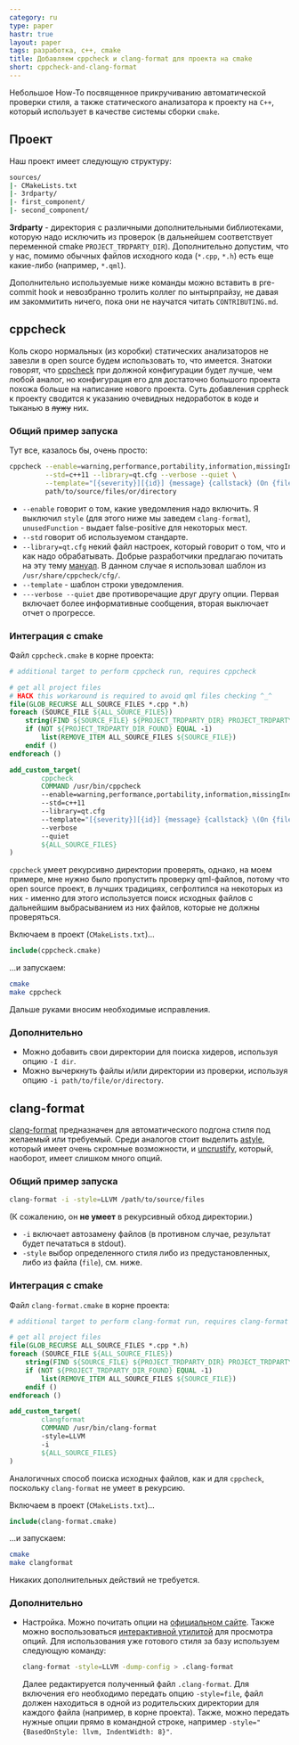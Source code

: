 ```yaml
---
category: ru
type: paper
hastr: true
layout: paper
tags: разработка, c++, cmake
title: Добавляем cppcheck и clang-format для проекта на cmake
short: cppcheck-and-clang-format
---
```

Небольшое How-To посвященное прикручиванию автоматической проверки стиля, а
также статического анализатора к проекту на `C++`, который использует в качестве
системы сборки `cmake`.

<!--more-->

## <a href="#project" class="anchor" id="project"><span class="octicon octicon-link"></span></a>Проект

Наш проект имеет следующую структуру:

```bash
sources/
|- CMakeLists.txt
|- 3rdparty/
|- first_component/
|- second_component/
```

**3rdparty** - директория с различными дополнительными библиотеками, которую
надо исключить из проверок (в дальнейшем соответствует переменной cmake
`PROJECT_TRDPARTY_DIR`). Дополнительно допустим, что у нас, помимо обычных
файлов исходного кода (`*.cpp`, `*.h`) есть еще какие-либо (например, `*.qml`).

Дополнительно используемые ниже команды можно вставить в pre-commit hook и
невозбранно тролить коллег по ынтырпрайзу, не давая им закоммитить ничего, пока
они не научатся читать `CONTRIBUTING.md`.

## <a href="#cppcheck" class="anchor" id="cppcheck"><span class="octicon octicon-link"></span></a>cppcheck

Коль скоро нормальных (из коробки) статических анализаторов не завезли в open
source будем использовать то, что имеется. Знатоки говорят, что
[cppcheck](//cppcheck.sourceforge.net/ "Сайт cppcheck") при должной конфигурации
будет лучше, чем любой аналог, но конфигурация его для достаточно большого
проекта похожа больше на написание нового проекта. Суть добавления cppheck к
проекту сводится к указанию очевидных недоработок в коде и тыканью в <del>лужу</del>
них.

### <a href="#cppcheck-run" class="anchor" id="cppcheck-run"><span class="octicon octicon-link"></span></a>Общий пример запуска

Тут все, казалось бы, очень просто:

```bash
cppcheck --enable=warning,performance,portability,information,missingInclude \
         --std=c++11 --library=qt.cfg --verbose --quiet \
         --template="[{severity}][{id}] {message} {callstack} (On {file}:{line})" \
         path/to/source/files/or/directory
```

* `--enable` говорит о том, какие уведомления надо включить. Я выключил `style`
(для этого ниже мы заведем `clang-format`), `unusedFunction` - выдает
false-positive для некоторых мест.
* `--std` говорит об используемом стандарте.
* `--library=qt.cfg` некий файл настроек, который говорит о том, что и как надо
обрабатывать. Добрые разработчики предлагаю почитать на эту тему
[мануал](//cppcheck.sourceforge.net/manual.pdf "cppcheck мануал"). В данном
случае я использовал шаблон из `/usr/share/cppcheck/cfg/`.
* `--template` - шаблон строки уведомления.
* `---verbose --quiet` две противоречащие друг другу опции. Первая включает
более информативные сообщения, вторая выключает отчет о прогрессе.

### <a href="#cppcheck-cmake" class="anchor" id="cppcheck-cmake"><span class="octicon octicon-link"></span></a>Интеграция с cmake

Файл `cppcheck.cmake` в корне проекта:

```cmake
# additional target to perform cppcheck run, requires cppcheck

# get all project files
# HACK this workaround is required to avoid qml files checking ^_^
file(GLOB_RECURSE ALL_SOURCE_FILES *.cpp *.h)
foreach (SOURCE_FILE ${ALL_SOURCE_FILES})
    string(FIND ${SOURCE_FILE} ${PROJECT_TRDPARTY_DIR} PROJECT_TRDPARTY_DIR_FOUND)
    if (NOT ${PROJECT_TRDPARTY_DIR_FOUND} EQUAL -1)
        list(REMOVE_ITEM ALL_SOURCE_FILES ${SOURCE_FILE})
    endif ()
endforeach ()

add_custom_target(
        cppcheck
        COMMAND /usr/bin/cppcheck
        --enable=warning,performance,portability,information,missingInclude
        --std=c++11
        --library=qt.cfg
        --template="[{severity}][{id}] {message} {callstack} \(On {file}:{line}\)"
        --verbose
        --quiet
        ${ALL_SOURCE_FILES}
)
```

`cppcheck` умеет рекурсивно директории проверять, однако, на моем примере, мне
нужно было пропустить проверку qml-файлов, потому что open source проект, в
лучших традициях, сегфолтился на некоторых из них - именно для этого
используется поиск исходных файлов с дальнейшим выбрасыванием из них файлов,
которые не должны проверяться.

Включаем в проект (`CMakeLists.txt`)...

```cmake
include(cppcheck.cmake)
```

...и запускаем:

```bash
cmake
make cppcheck
```

Дальше руками вносим необходимые исправления.

### <a href="#cppcheck-adds" class="anchor" id="cppcheck-adds"><span class="octicon octicon-link"></span></a>Дополнительно

* Можно добавить свои директории для поиска хидеров, используя опцию `-I dir`.
* Можно вычеркнуть файлы и/или директории из проверки, используя опцию `-i
path/to/file/or/directory`.

## <a href="#clang" class="anchor" id="clang"><span class="octicon octicon-link"></span></a>clang-format

[clang-format](//clang.llvm.org/docs/ClangFormat.html "Сайт clang-format")
предназначен для автоматического подгона стиля под желаемый или требуемый. Среди
аналогов стоит выделить [astyle](//astyle.sourceforge.net/ "Сайт astyle"),
который имеет очень скромные возможности, и
[uncrustify](//uncrustify.sourceforge.net/ "Сайт uncrustify"), который,
наоборот, имеет слишком много опций.

### <a href="#clang-run" class="anchor" id="clang-run"><span class="octicon octicon-link"></span></a>Общий пример запуска

```bash
clang-format -i -style=LLVM /path/to/source/files
```

(К сожалению, он **не умеет** в рекурсивный обход директории.)

* `-i` включает автозамену файлов (в противном случае, результат будет
печататься в stdout).
* `-style` выбор определенного стиля либо из предустановленных, либо из файла
(`file`), см. ниже.

### <a href="#clang-cmake" class="anchor" id="clang-cmake"><span class="octicon octicon-link"></span></a>Интеграция с cmake

Файл `clang-format.cmake` в корне проекта:

```cmake
# additional target to perform clang-format run, requires clang-format

# get all project files
file(GLOB_RECURSE ALL_SOURCE_FILES *.cpp *.h)
foreach (SOURCE_FILE ${ALL_SOURCE_FILES})
    string(FIND ${SOURCE_FILE} ${PROJECT_TRDPARTY_DIR} PROJECT_TRDPARTY_DIR_FOUND)
    if (NOT ${PROJECT_TRDPARTY_DIR_FOUND} EQUAL -1)
        list(REMOVE_ITEM ALL_SOURCE_FILES ${SOURCE_FILE})
    endif ()
endforeach ()

add_custom_target(
        clangformat
        COMMAND /usr/bin/clang-format
        -style=LLVM
        -i
        ${ALL_SOURCE_FILES}
)
```

Аналогичных способ поиска исходных файлов, как и для `cppcheck`, поскольку
`clang-format` не умеет в рекурсию.

Включаем в проект (`CMakeLists.txt`)...

```cmake
include(clang-format.cmake)
```

...и запускаем:

```bash
cmake
make clangformat
```

Никаких дополнительных действий не требуется.

### <a href="#clang-adds" class="anchor" id="clang-adds"><span class="octicon octicon-link"></span></a>Дополнительно

*   Настройка. Можно почитать опции на [официальном
сайте](//clang.llvm.org/docs/ClangFormat.html "Сайт clang-format"). Также можно
воспользоваться [интерактивной утилитой](//clangformat.com/ "Сайт") для
просмотра опций. Для использования уже готового стиля за базу используем
следующую команду:

    ```bash
    clang-format -style=LLVM -dump-config > .clang-format
    ```

    Далее редактируется полученный файл `.clang-format`. Для включения его
необходимо передать опцию `-style=file`, файл должен находиться в одной из
родительских директории для каждого файла (например, в корне проекта). Также,
можно передать нужные опции прямо в командной строке, например
`-style="{BasedOnStyle: llvm, IndentWidth: 8}"`.

